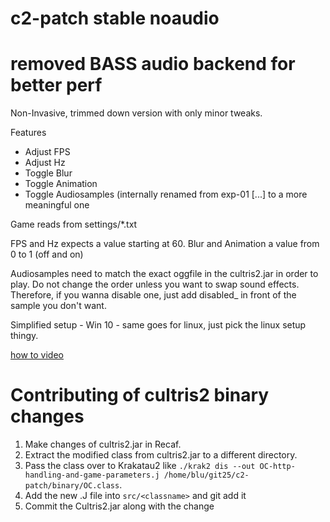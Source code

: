 # c2-patch stable noaudio

# removed BASS audio backend for better perf


Non-Invasive, trimmed down version with only minor tweaks. 

Features
- Adjust FPS
- Adjust Hz
- Toggle Blur
- Toggle Animation
- Toggle Audiosamples (internally renamed from exp-01 [...] to a more meaningful one

Game reads from settings/*.txt

FPS and Hz expects a value starting at 60.
Blur and Animation a value from 0 to 1 (off and on)

Audiosamples need to match the exact oggfile in the cultris2.jar in order to play. Do not change the order unless you want to swap sound effects.
Therefore, if you wanna disable one, just add disabled_ in front of the sample you don't want.

Simplified setup - Win 10 - same goes for linux, just pick the linux setup thingy.

[how to video](https://github.com/zDEFz/c2-patch/raw/stable/setup/c2-setup-w10.mp4)

# Contributing of cultris2 binary changes

1. Make changes of cultris2.jar in Recaf.
2. Extract the modified class from cultris2.jar to a different directory.
3. Pass the class over to Krakatau2 like `./krak2 dis --out OC-http-handling-and-game-parameters.j /home/blu/git25/c2-patch/binary/OC.class`.
4. Add the new .J file into `src/<classname>` and git add it
5. Commit the Cultris2.jar along with the change

